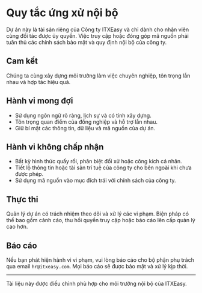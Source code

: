 # Quy tắc ứng xử nội bộ

Dự án này là tài sản riêng của Công ty ITXEasy và chỉ dành cho nhân viên cùng đối tác được ủy quyền. Việc truy cập hoặc đóng góp mã nguồn phải tuân thủ các chính sách bảo mật và quy định nội bộ của công ty.

## Cam kết

Chúng ta cùng xây dựng môi trường làm việc chuyên nghiệp, tôn trọng lẫn nhau và hợp tác hiệu quả.

## Hành vi mong đợi

- Sử dụng ngôn ngữ rõ ràng, lịch sự và có tính xây dựng.
- Tôn trọng quan điểm của đồng nghiệp và hỗ trợ lẫn nhau.
- Giữ bí mật các thông tin, dữ liệu và mã nguồn của dự án.

## Hành vi không chấp nhận

- Bất kỳ hình thức quấy rối, phân biệt đối xử hoặc công kích cá nhân.
- Tiết lộ thông tin hoặc tài sản trí tuệ của công ty cho bên ngoài khi chưa được phép.
- Sử dụng mã nguồn vào mục đích trái với chính sách của công ty.

## Thực thi

Quản lý dự án có trách nhiệm theo dõi và xử lý các vi phạm. Biện pháp có thể bao gồm cảnh cáo, thu hồi quyền truy cập hoặc báo cáo lên cấp quản lý cao hơn.

## Báo cáo

Nếu bạn phát hiện hành vi vi phạm, vui lòng báo cáo cho bộ phận phụ trách qua email `hr@itxeasy.com`. Mọi báo cáo sẽ được bảo mật và xử lý kịp thời.

---

Tài liệu này được điều chỉnh phù hợp cho môi trường nội bộ của ITXEasy.
